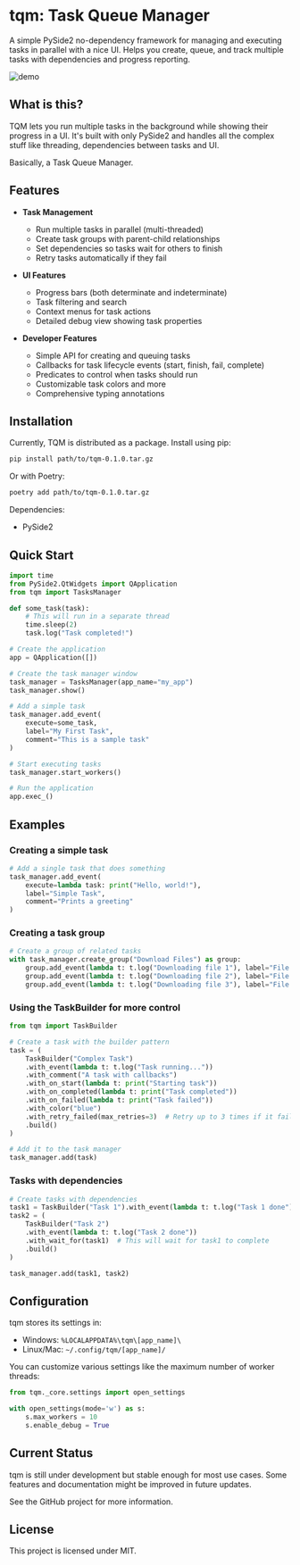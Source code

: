 # tqm: Task Queue Manager

A simple PySide2 no-dependency framework for managing and executing tasks in parallel with a nice UI. Helps you create, queue, and track multiple tasks with dependencies and progress reporting.

![demo](resources/images/tqm-demo.gif)

## What is this?

TQM lets you run multiple tasks in the background while showing their progress in a UI. It's built with only PySide2 and handles all the complex stuff like threading, dependencies between tasks and UI.

Basically, a Task Queue Manager.

## Features

- **Task Management**
  - Run multiple tasks in parallel (multi-threaded)
  - Create task groups with parent-child relationships
  - Set dependencies so tasks wait for others to finish
  - Retry tasks automatically if they fail

- **UI Features**
  - Progress bars (both determinate and indeterminate)
  - Task filtering and search
  - Context menus for task actions
  - Detailed debug view showing task properties

- **Developer Features**
  - Simple API for creating and queuing tasks
  - Callbacks for task lifecycle events (start, finish, fail, complete)
  - Predicates to control when tasks should run
  - Customizable task colors and more
  - Comprehensive typing annotations

## Installation

Currently, TQM is distributed as a package. Install using pip:

```bash
pip install path/to/tqm-0.1.0.tar.gz
```

Or with Poetry:

```bash
poetry add path/to/tqm-0.1.0.tar.gz
```

Dependencies:
- PySide2

## Quick Start

```python
import time
from PySide2.QtWidgets import QApplication
from tqm import TasksManager

def some_task(task):
    # This will run in a separate thread
    time.sleep(2)
    task.log("Task completed!")

# Create the application
app = QApplication([])

# Create the task manager window
task_manager = TasksManager(app_name="my_app")
task_manager.show()

# Add a simple task
task_manager.add_event(
    execute=some_task,
    label="My First Task",
    comment="This is a sample task"
)

# Start executing tasks
task_manager.start_workers()

# Run the application
app.exec_()
```

## Examples

### Creating a simple task

```python
# Add a single task that does something
task_manager.add_event(
    execute=lambda task: print("Hello, world!"),
    label="Simple Task",
    comment="Prints a greeting"
)
```

### Creating a task group

```python
# Create a group of related tasks
with task_manager.create_group("Download Files") as group:
    group.add_event(lambda t: t.log("Downloading file 1"), label="File 1")
    group.add_event(lambda t: t.log("Downloading file 2"), label="File 2")
    group.add_event(lambda t: t.log("Downloading file 3"), label="File 3")
```

### Using the TaskBuilder for more control

```python
from tqm import TaskBuilder

# Create a task with the builder pattern
task = (
    TaskBuilder("Complex Task")
    .with_event(lambda t: t.log("Task running..."))
    .with_comment("A task with callbacks")
    .with_on_start(lambda t: print("Starting task"))
    .with_on_completed(lambda t: print("Task completed"))
    .with_on_failed(lambda t: print("Task failed"))
    .with_color("blue")
    .with_retry_failed(max_retries=3)  # Retry up to 3 times if it fails
    .build()
)

# Add it to the task manager
task_manager.add(task)
```

### Tasks with dependencies

```python
# Create tasks with dependencies
task1 = TaskBuilder("Task 1").with_event(lambda t: t.log("Task 1 done")).build()
task2 = (
    TaskBuilder("Task 2")
    .with_event(lambda t: t.log("Task 2 done"))
    .with_wait_for(task1)  # This will wait for task1 to complete
    .build()
)

task_manager.add(task1, task2)
```

## Configuration

tqm stores its settings in:
- Windows: `%LOCALAPPDATA%\tqm\[app_name]\`
- Linux/Mac: `~/.config/tqm/[app_name]/`

You can customize various settings like the maximum number of worker threads:

```python
from tqm._core.settings import open_settings

with open_settings(mode='w') as s:
    s.max_workers = 10
    s.enable_debug = True
```

## Current Status

tqm is still under development but stable enough for most use cases. Some features and documentation might be improved in future updates.

See the GitHub project for more information.

## License

This project is licensed under MIT.
